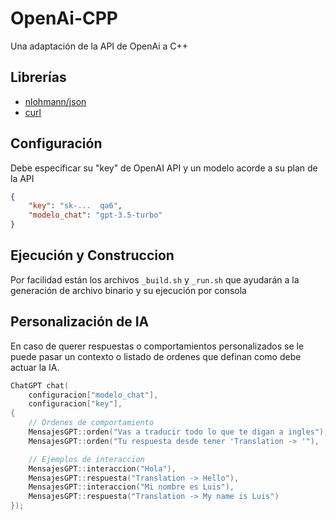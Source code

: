 # OpenAi-CPP
Una adaptación de la API de OpenAi a C++

## Librerías
- [nlohmann/json](https://github.com/nlohmann/json)
- [curl](https://curl.se/)

## Configuración
Debe especificar su "key" de OpenAI API y un modelo acorde a su plan de la API

```json
{
    "key": "sk-...  qa6",
    "modelo_chat": "gpt-3.5-turbo"
}
```

## Ejecución y Construccion
Por facilidad están los archivos `_build.sh` y `_run.sh` que ayudarán a la generación de archivo binario y su ejecución por consola


## Personalización de IA
En caso de querer respuestas o comportamientos personalizados se le puede pasar un contexto o listado de ordenes que definan como debe actuar la IA.

```cpp
ChatGPT chat(
    configuracion["modelo_chat"], 
    configuracion["key"],
{        
    // Ordenes de comportamiento
    MensajesGPT::orden("Vas a traducir todo lo que te digan a ingles"),
    MensajesGPT::orden("Tu respuesta desde tener 'Translation -> '"),

    // Ejemplos de interaccion
    MensajesGPT::interaccion("Hola"),
    MensajesGPT::respuesta("Translation -> Hello"),
    MensajesGPT::interaccion("Mi nombre es Luis"),
    MensajesGPT::respuesta("Translation -> My name is Luis")
});
```